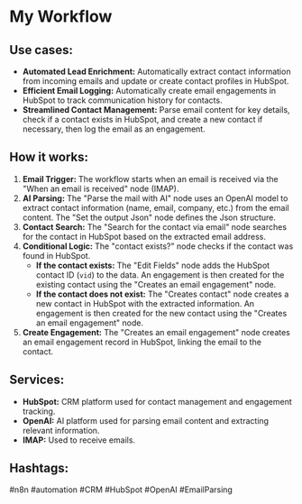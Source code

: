 # My Workflow

## Use cases:

- **Automated Lead Enrichment:** Automatically extract contact information from incoming emails and update or create contact profiles in HubSpot.
- **Efficient Email Logging:** Automatically create email engagements in HubSpot to track communication history for contacts.
- **Streamlined Contact Management:** Parse email content for key details, check if a contact exists in HubSpot, and create a new contact if necessary, then log the email as an engagement.

## How it works:

1.  **Email Trigger:** The workflow starts when an email is received via the "When an email is received" node (IMAP).
2.  **AI Parsing:** The "Parse the mail with AI" node uses an OpenAI model to extract contact information (name, email, company, etc.) from the email content. The "Set the output Json" node defines the Json structure.
3.  **Contact Search:** The "Search for the contact via email" node searches for the contact in HubSpot based on the extracted email address.
4.  **Conditional Logic:** The "contact exists?" node checks if the contact was found in HubSpot.
    *   **If the contact exists:** The "Edit Fields" node adds the HubSpot contact ID (`vid`) to the data. An engagement is then created for the existing contact using the "Creates an email engagement" node.
    *   **If the contact does not exist:** The "Creates contact" node creates a new contact in HubSpot with the extracted information. An engagement is then created for the new contact using the "Creates an email engagement" node.
5.  **Create Engagement:** The "Creates an email engagement" node creates an email engagement record in HubSpot, linking the email to the contact.

## Services:

-   **HubSpot:** CRM platform used for contact management and engagement tracking.
-   **OpenAI:** AI platform used for parsing email content and extracting relevant information.
-   **IMAP:** Used to receive emails.

## Hashtags:

#n8n #automation #CRM #HubSpot #OpenAI #EmailParsing
